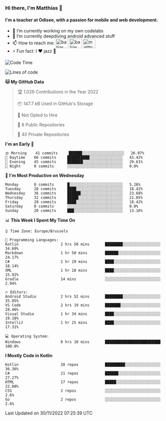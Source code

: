 ### Hi there, I'm Matthias 👋

#### I'm a teacher at Odisee, with a passion for mobile and web development.

- 🔭 I’m currently working on my own codelabs
- 🌱 I’m currently deepdiving android advanced stuff
- 📫 How to reach me: <a href="https://dev.to/batjas" target="_blank"><img align="center" src="https://raw.githubusercontent.com/rahuldkjain/github-profile-readme-generator/master/src/images/icons/Social/devto.svg" alt="batjas" height="30" width="40" /></a>
<a href="https://twitter.com/batjas" target="_blank"><img align="center" src="https://raw.githubusercontent.com/rahuldkjain/github-profile-readme-generator/master/src/images/icons/Social/twitter.svg" alt="batjas" height="30" width="40" /></a>
<a href="https://linkedin.com/in/matthiasdruwé" target="_blank"><img align="center" src="https://raw.githubusercontent.com/rahuldkjain/github-profile-readme-generator/master/src/images/icons/Social/linked-in-alt.svg" alt="matthiasdruwé" height="30" width="40" /></a>
- ⚡ Fun fact: I ❤ jazz 🎷


<!--START_SECTION:waka-->
![Code Time](http://img.shields.io/badge/Code%20Time-567%20hrs%2021%20mins-blue)

![Lines of code](https://img.shields.io/badge/From%20Hello%20World%20I%27ve%20Written-230%20Thousand%20lines%20of%20code-blue)

**🐱 My GitHub Data** 

> 🏆 1,026 Contributions in the Year 2022
 > 
> 📦 147.7 kB Used in GitHub's Storage 
 > 
> 🚫 Not Opted to Hire
 > 
> 📜 8 Public Repositories 
 > 
> 🔑 40 Private Repositories  
 > 
**I'm an Early 🐤** 

```text
🌞 Morning    41 commits     ██████░░░░░░░░░░░░░░░░░░░   26.97% 
🌆 Daytime    66 commits     ██████████░░░░░░░░░░░░░░░   43.42% 
🌃 Evening    45 commits     ███████░░░░░░░░░░░░░░░░░░   29.61% 
🌙 Night      0 commits      ░░░░░░░░░░░░░░░░░░░░░░░░░   0.0%

```
📅 **I'm Most Productive on Wednesday** 

```text
Monday       8 commits      █░░░░░░░░░░░░░░░░░░░░░░░░   5.26% 
Tuesday      28 commits     ████░░░░░░░░░░░░░░░░░░░░░   18.42% 
Wednesday    36 commits     ██████░░░░░░░░░░░░░░░░░░░   23.68% 
Thursday     32 commits     █████░░░░░░░░░░░░░░░░░░░░   21.05% 
Friday       28 commits     ████░░░░░░░░░░░░░░░░░░░░░   18.42% 
Saturday     0 commits      ░░░░░░░░░░░░░░░░░░░░░░░░░   0.0% 
Sunday       20 commits     ███░░░░░░░░░░░░░░░░░░░░░░   13.16%

```


📊 **This Week I Spent My Time On** 

```text
⌚︎ Time Zone: Europe/Brussels

💬 Programming Languages: 
Kotlin                   2 hrs 50 mins       ████████░░░░░░░░░░░░░░░░░   34.69% 
Markdown                 1 hr 58 mins        ██████░░░░░░░░░░░░░░░░░░░   24.17% 
C#                       1 hr 29 mins        ████░░░░░░░░░░░░░░░░░░░░░   18.14% 
XML                      1 hr 18 mins        ████░░░░░░░░░░░░░░░░░░░░░   15.92% 
Gradle                   14 mins             ░░░░░░░░░░░░░░░░░░░░░░░░░   2.94%

🔥 Editors: 
Android Studio           2 hrs 52 mins       ████████░░░░░░░░░░░░░░░░░   35.05% 
VS Code                  2 hrs 19 mins       ███████░░░░░░░░░░░░░░░░░░   28.46% 
Visual Studio            1 hr 34 mins        ████░░░░░░░░░░░░░░░░░░░░░   19.18% 
IntelliJ                 1 hr 25 mins        ████░░░░░░░░░░░░░░░░░░░░░   17.31%

💻 Operating System: 
Windows                  8 hrs 10 mins       █████████████████████████   100.0%

```

**I Mostly Code in Kotlin** 

```text
Kotlin                   28 repos            █████████░░░░░░░░░░░░░░░░   36.36% 
C#                       21 repos            ██████░░░░░░░░░░░░░░░░░░░   27.27% 
HTML                     17 repos            █████░░░░░░░░░░░░░░░░░░░░   22.08% 
CSS                      2 repos             ░░░░░░░░░░░░░░░░░░░░░░░░░   2.6% 
Go                       2 repos             ░░░░░░░░░░░░░░░░░░░░░░░░░   2.6%

```



 Last Updated on 30/11/2022 07:25:39 UTC
<!--END_SECTION:waka-->

